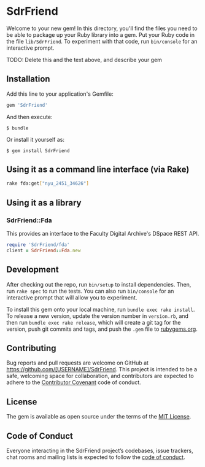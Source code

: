 # SdrFriend

Welcome to your new gem! In this directory, you'll find the files you need to be able to package up your Ruby library into a gem. Put your Ruby code in the file `lib/SdrFriend`. To experiment with that code, run `bin/console` for an interactive prompt.

TODO: Delete this and the text above, and describe your gem

## Installation

Add this line to your application's Gemfile:

```ruby
gem 'SdrFriend'
```

And then execute:

    $ bundle

Or install it yourself as:

    $ gem install SdrFriend
    
## Using it as a command line interface (via Rake)

```bash
rake fda:get["nyu_2451_34626"]
```


## Using it as a library

### SdrFriend::Fda
This provides an interface to the Faculty Digital Archive's DSpace REST API.

```ruby
require 'SdrFriend/fda'
client = SdrFriend::Fda.new
```

## Development

After checking out the repo, run `bin/setup` to install dependencies. Then, run `rake spec` to run the tests. You can also run `bin/console` for an interactive prompt that will allow you to experiment.

To install this gem onto your local machine, run `bundle exec rake install`. To release a new version, update the version number in `version.rb`, and then run `bundle exec rake release`, which will create a git tag for the version, push git commits and tags, and push the `.gem` file to [rubygems.org](https://rubygems.org).

## Contributing

Bug reports and pull requests are welcome on GitHub at https://github.com/[USERNAME]/SdrFriend. This project is intended to be a safe, welcoming space for collaboration, and contributors are expected to adhere to the [Contributor Covenant](http://contributor-covenant.org) code of conduct.

## License

The gem is available as open source under the terms of the [MIT License](https://opensource.org/licenses/MIT).

## Code of Conduct

Everyone interacting in the SdrFriend project’s codebases, issue trackers, chat rooms and mailing lists is expected to follow the [code of conduct](https://github.com/[USERNAME]/SdrFriend/blob/master/CODE_OF_CONDUCT.md).

